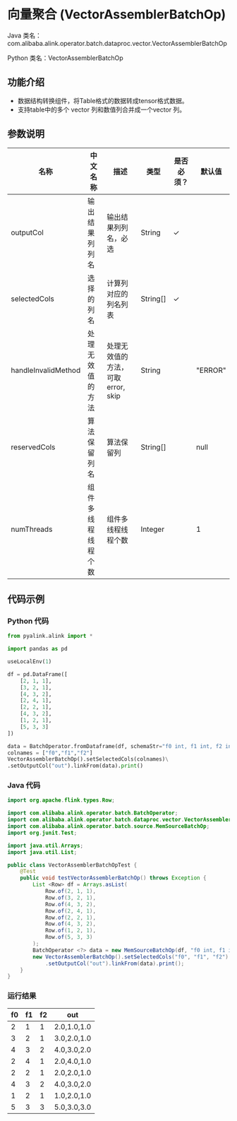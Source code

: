 # 向量聚合 (VectorAssemblerBatchOp)
Java 类名：com.alibaba.alink.operator.batch.dataproc.vector.VectorAssemblerBatchOp

Python 类名：VectorAssemblerBatchOp


## 功能介绍
* 数据结构转换组件，将Table格式的数据转成tensor格式数据。
* 支持table中的多个 vector 列和数值列合并成一个vector 列。

## 参数说明

| 名称 | 中文名称 | 描述 | 类型 | 是否必须？ | 默认值 |
| --- | --- | --- | --- | --- | --- |
| outputCol | 输出结果列列名 | 输出结果列列名，必选 | String | ✓ |  |
| selectedCols | 选择的列名 | 计算列对应的列名列表 | String[] | ✓ |  |
| handleInvalidMethod | 处理无效值的方法 | 处理无效值的方法，可取 error, skip | String |  | "ERROR" |
| reservedCols | 算法保留列名 | 算法保留列 | String[] |  | null |
| numThreads | 组件多线程线程个数 | 组件多线程线程个数 | Integer |  | 1 |


## 代码示例
### Python 代码
```python
from pyalink.alink import *

import pandas as pd

useLocalEnv(1)

df = pd.DataFrame([
    [2, 1, 1],
    [3, 2, 1],
    [4, 3, 2],
    [2, 4, 1],
    [2, 2, 1],
    [4, 3, 2],
    [1, 2, 1],
    [5, 3, 3]
])

data = BatchOperator.fromDataframe(df, schemaStr="f0 int, f1 int, f2 int")
colnames = ["f0","f1","f2"]
VectorAssemblerBatchOp().setSelectedCols(colnames)\
.setOutputCol("out").linkFrom(data).print()
```
### Java 代码
```java
import org.apache.flink.types.Row;

import com.alibaba.alink.operator.batch.BatchOperator;
import com.alibaba.alink.operator.batch.dataproc.vector.VectorAssemblerBatchOp;
import com.alibaba.alink.operator.batch.source.MemSourceBatchOp;
import org.junit.Test;

import java.util.Arrays;
import java.util.List;

public class VectorAssemblerBatchOpTest {
	@Test
	public void testVectorAssemblerBatchOp() throws Exception {
		List <Row> df = Arrays.asList(
			Row.of(2, 1, 1),
			Row.of(3, 2, 1),
			Row.of(4, 3, 2),
			Row.of(2, 4, 1),
			Row.of(2, 2, 1),
			Row.of(4, 3, 2),
			Row.of(1, 2, 1),
			Row.of(5, 3, 3)
		);
		BatchOperator <?> data = new MemSourceBatchOp(df, "f0 int, f1 int, f2 int");
		new VectorAssemblerBatchOp().setSelectedCols("f0", "f1", "f2")
			.setOutputCol("out").linkFrom(data).print();
	}
}
```

### 运行结果
f0 | f1 | f2 | out
---|----|----|----
2|1|1|2.0,1.0,1.0
3|2|1|3.0,2.0,1.0
4|3|2|4.0,3.0,2.0
2|4|1|2.0,4.0,1.0
2|2|1|2.0,2.0,1.0
4|3|2|4.0,3.0,2.0
1|2|1|1.0,2.0,1.0
5|3|3|5.0,3.0,3.0


